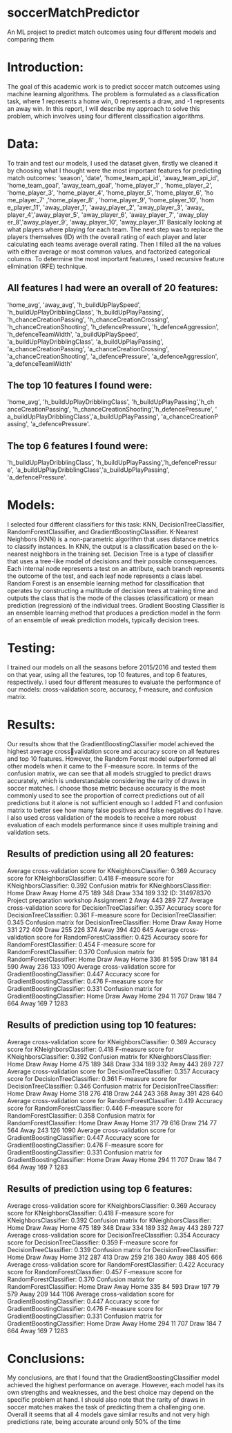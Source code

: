 # soccerMatchPredictor
An ML project to predict match outcomes using four different models and comparing them
# Introduction:
The goal of this academic work is to predict soccer match outcomes using machine learning 
algorithms. The problem is formulated as a classification task, where 1 represents a home win, 0 
represents a draw, and -1 represents an away win. In this report, I will describe my approach to 
solve this problem, which involves using four different classification algorithms.
# Data:
To train and test our models, I used the dataset given, firstly we cleaned it by choosing what I
thought were the most important features for predicting match outcomes:
'season', 'date', 'home_team_api_id', 'away_team_api_id',
'home_team_goal', 'away_team_goal', 'home_player_1' , 'home_player_2',
'home_player_3', 'home_player_4', 'home_player_5', 'home_player_6', 'ho
me_player_7' ,'home_player_8' , 'home_player_9', 'home_player_10', 'hom
e_player_11', 'away_player_1', 'away_player_2', 'away_player_3', 'away_
player_4','away_player_5', 'away_player_6', 'away_player_7', 'away_play
er_8','away_player_9', 'away_player_10', 'away_player_11'
Basically looking at what players where playing for each team.
The next step was to replace the players themselves (ID) with the overall rating of each player 
and later calculating each teams average overall rating.
Then I filled all the na values with either average or most common values, and factorized 
categorical columns.
To determine the most important features, I used recursive feature elimination (RFE) technique.
## All features I had were an overall of 20 features:
'home_avg', 'away_avg', 'h_buildUpPlaySpeed', 
'h_buildUpPlayDribblingClass', 'h_buildUpPlayPassing',
'h_chanceCreationPassing', 'h_chanceCreationCrossing',
'h_chanceCreationShooting', 'h_defencePressure', 'h_defenceAggression',
'h_defenceTeamWidth', 'a_buildUpPlaySpeed',
'a_buildUpPlayDribblingClass', 'a_buildUpPlayPassing',
'a_chanceCreationPassing', 'a_chanceCreationCrossing',
'a_chanceCreationShooting', 'a_defencePressure', 'a_defenceAggression',
'a_defenceTeamWidth'
## The top 10 features I found were: 
'home_avg', 'h_buildUpPlayDribblingClass', 'h_buildUpPlayPassing','h_ch
anceCreationPassing', 'h_chanceCreationShooting','h_defencePressure', '
a_buildUpPlayDribblingClass','a_buildUpPlayPassing', 'a_chanceCreationP
assing', 'a_defencePressure'.
## The top 6 features I found were:
'h_buildUpPlayDribblingClass', 'h_buildUpPlayPassing','h_defencePressur
e', 'a_buildUpPlayDribblingClass','a_buildUpPlayPassing',
'a_defencePressure'.
# Models:
I selected four different classifiers for this task: KNN, DecisionTreeClassifier, 
RandomForestClassifier, and GradientBoostingClassifier.
K-Nearest Neighbors (KNN) is a non-parametric algorithm that uses distance metrics to classify 
instances. In KNN, the output is a classification based on the k-nearest neighbors in the training 
set.
Decision Tree is a type of classifier that uses a tree-like model of decisions and their possible 
consequences. Each internal node represents a test on an attribute, each branch represents the 
outcome of the test, and each leaf node represents a class label.
Random Forest is an ensemble learning method for classification that operates by constructing a 
multitude of decision trees at training time and outputs the class that is the mode of the classes 
(classification) or mean prediction (regression) of the individual trees.
Gradient Boosting Classifier is an ensemble learning method that produces a prediction model in 
the form of an ensemble of weak prediction models, typically decision trees.
# Testing:
I trained our models on all the seasons before 2015/2016 and tested them on that year, using all 
the features, top 10 features, and top 6 features, respectively. I used four different measures to 
evaluate the performance of our models: cross-validation score, accuracy, f-measure, and 
confusion matrix.
# Results:
Our results show that the GradientBoostingClassifier model achieved the highest average crossvalidation score and accuracy score on all features and top 10 features. However, the Random 
Forest model outperformed all other models when it came to the F-measure score. In terms of the 
confusion matrix, we can see that all models struggled to predict draws accurately, which is 
understandable considering the rarity of draws in soccer matches.
I choose those metric because accuracy is the most commonly used to see the proportion of 
correct predictions out of all predictions but it alone is not sufficient enough so I added F1 and 
confusion matrix to better see how many false positives and false negatives do I have.
I also used cross validation of the models to receive a more robust evaluation of each models 
performance since it uses multiple training and validation sets.
## Results of prediction using all 20 features:
Average cross-validation score for KNeighborsClassifier: 0.369
Accuracy score for KNeighborsClassifier: 0.418
F-measure score for KNeighborsClassifier: 0.392
Confusion matrix for KNeighborsClassifier:
 Home Draw Away
Home 475 189 348
Draw 334 189 332
ID: 314978370 Project preparation workshop
Assignment 2
Away 443 289 727
Average cross-validation score for DecisionTreeClassifier: 0.357
Accuracy score for DecisionTreeClassifier: 0.361
F-measure score for DecisionTreeClassifier: 0.345
Confusion matrix for DecisionTreeClassifier:
 Home Draw Away
Home 331 272 409
Draw 255 226 374
Away 394 420 645
Average cross-validation score for RandomForestClassifier: 0.425
Accuracy score for RandomForestClassifier: 0.454
F-measure score for RandomForestClassifier: 0.370
Confusion matrix for RandomForestClassifier:
 Home Draw Away
Home 336 81 595
Draw 181 84 590
Away 236 133 1090
Average cross-validation score for GradientBoostingClassifier: 0.447
Accuracy score for GradientBoostingClassifier: 0.476
F-measure score for GradientBoostingClassifier: 0.331
Confusion matrix for GradientBoostingClassifier:
 Home Draw Away
Home 294 11 707
Draw 184 7 664
Away 169 7 1283
## Results of prediction using top 10 features:
Average cross-validation score for KNeighborsClassifier: 0.369
Accuracy score for KNeighborsClassifier: 0.418
F-measure score for KNeighborsClassifier: 0.392
Confusion matrix for KNeighborsClassifier:
 Home Draw Away
Home 475 189 348
Draw 334 189 332
Away 443 289 727
Average cross-validation score for DecisionTreeClassifier: 0.357
Accuracy score for DecisionTreeClassifier: 0.361
F-measure score for DecisionTreeClassifier: 0.346
Confusion matrix for DecisionTreeClassifier:
 Home Draw Away
Home 318 276 418
Draw 244 243 368
Away 391 428 640
Average cross-validation score for RandomForestClassifier: 0.419
Accuracy score for RandomForestClassifier: 0.446
F-measure score for RandomForestClassifier: 0.358
Confusion matrix for RandomForestClassifier:
 Home Draw Away
Home 317 79 616
Draw 214 77 564
Away 243 126 1090
Average cross-validation score for GradientBoostingClassifier: 0.447
Accuracy score for GradientBoostingClassifier: 0.476
F-measure score for GradientBoostingClassifier: 0.331
Confusion matrix for GradientBoostingClassifier:
 Home Draw Away
Home 294 11 707
Draw 184 7 664
Away 169 7 1283
## Results of prediction using top 6 features:
Average cross-validation score for KNeighborsClassifier: 0.369
Accuracy score for KNeighborsClassifier: 0.418
F-measure score for KNeighborsClassifier: 0.392
Confusion matrix for KNeighborsClassifier:
 Home Draw Away
Home 475 189 348
Draw 334 189 332
Away 443 289 727
Average cross-validation score for DecisionTreeClassifier: 0.354
Accuracy score for DecisionTreeClassifier: 0.359
F-measure score for DecisionTreeClassifier: 0.339
Confusion matrix for DecisionTreeClassifier:
 Home Draw Away
Home 312 287 413
Draw 259 216 380
Away 388 405 666
Average cross-validation score for RandomForestClassifier: 0.422
Accuracy score for RandomForestClassifier: 0.457
F-measure score for RandomForestClassifier: 0.370
Confusion matrix for RandomForestClassifier:
 Home Draw Away
Home 335 84 593
Draw 197 79 579
Away 209 144 1106
Average cross-validation score for GradientBoostingClassifier: 0.447
Accuracy score for GradientBoostingClassifier: 0.476
F-measure score for GradientBoostingClassifier: 0.331
Confusion matrix for GradientBoostingClassifier:
 Home Draw Away
Home 294 11 707
Draw 184 7 664
Away 169 7 1283
# Conclusions:
My conclusions, are that I found that the GradientBoostingClassifier model achieved the highest 
performance on average. However, each model has its own strengths and weaknesses, and the 
best choice may depend on the specific problem at hand.
I should also note that the rarity of draws in soccer matches makes the task of predicting them a 
challenging one.
Overall it seems that all 4 models gave similar results and not very high predictions rate, being 
accurate around only 50% of the time
